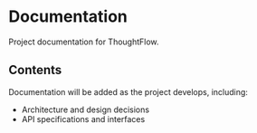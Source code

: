 # Documentation

Project documentation for ThoughtFlow.

## Contents

Documentation will be added as the project develops, including:

- Architecture and design decisions
- API specifications and interfaces
